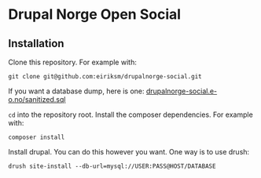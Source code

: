 # Drupal Norge Open Social

## Installation

Clone this repository. For example with:

`git clone git@github.com:eiriksm/drupalnorge-social.git`

If you want a database dump, here is one: [drupalnorge-social.e-o.no/sanitized.sql](http://drupalnorge-social.e-o.no/sanitized.sql)

`cd` into the repository root. Install the composer dependencies. For example with:

`composer install`

Install drupal. You can do this however you want. One way is to use drush:

`drush site-install --db-url=mysql://USER:PASS@HOST/DATABASE`
